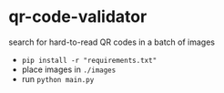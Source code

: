 # qr-code-validator

search for hard-to-read QR codes in a batch of images

- `pip install -r "requirements.txt"`
- place images in `./images`
- run `python main.py`
